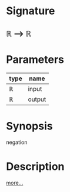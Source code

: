 # Signature
## ℝ ⟶ ℝ

# Parameters

| type | name |
|------|------|
|ℝ|input|
|ℝ|output|

# Synopsis
negation

# Description

[more...](https://en.wikipedia.org/wiki/Additive_inverse)
